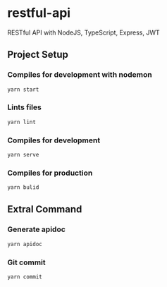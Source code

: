 # restful-api
RESTful API with NodeJS, TypeScript, Express, JWT

## Project Setup

### Compiles for development with nodemon

``` bash
yarn start
```

### Lints files

``` bash
yarn lint
```

### Compiles for development

``` bash
yarn serve
```

### Compiles for production

``` bash
yarn bulid
```
## Extral Command

### Generate apidoc

``` bash
yarn apidoc
```

### Git commit

``` bash
yarn commit
```
